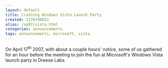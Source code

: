 ```yaml
---
layout: default
title: Crashing Windows Vista Launch Party
created: 1176796022
alias: /sp07/vista.html
categories: announcements
tags: announcements, microsoft, vista
---
```

On April 17<sup>th</sup> 2007, with about a couple hours' notice, some of us
gathered for an hour before the meeting to join the fun at Microsoft's Windows
Vista launch party in Dreese Labs.

<!-- FIXME -->

<!-- Some pictures below, courtesy of Alex Lingo:

[![Farhad and Alex man the booth outside the lecture hall.](/sites/default/files/Picture%20005.thumb__0.jpg)](/sites/default/files/Picture%20005_0.jpg "Farhad and Alex man the booth outside the lecture hall.")

[![Alex, Farhad, and Jim discussing the finer points of why Vista and DRM suck with a curious student.](/sites/default/files/Picture%20007.thumb_.jpg)](/sites/default/files/Picture%20007_0.jpg "Alex, Farhad, and Jim discussing the finer points of why Vista and DRM suck with a curious student.")

[![We put this on one of their pizza boxes in good-natured humor.](/sites/default/files/Picture%20008.thumb_.jpg)](/sites/default/files/Picture%20008.jpg "We put this on one of their pizza boxes in good-natured humor.")

[![We had pamphlets, buttons, stickers, and CD's.](/sites/default/files/Picture%20009.thumb_.jpg)](/sites/default/files/Picture%20009.jpg "We had pamphlets, buttons, stickers, and CD's.")

[![Closer view of the table elements.](/sites/default/files/Picture%20010.thumb_.jpg)](/sites/default/files/Picture%20010.jpg "Closer view of the table elements.")

[![Our pamplets.](/sites/default/files/Picture%20011.thumb_.jpg)](/sites/default/files/Picture%20011.jpg "Our pamplets.")

[![Pamphlet Detail.](/sites/default/files/Picture%20012.thumb_.jpg)](/sites/default/files/Picture%20012.jpg "Pamphlet Detail.")

[![Pamphlet Inside.](/sites/default/files/Picture%20013.thumb_.jpg)](/sites/default/files/Picture%20013.jpg "Pamphlet Inside.")

[![Windows Vista Meeting advertisement](/sites/default/files/Picture%20006.thumb__0.jpg)](/sites/default/files/Picture%20006_0.jpg "Windows Vista Meeting advertisement")

[![Windows Vista Meeting advertisement, afar.](/sites/default/files/Picture%20014.thumb_.jpg)](/sites/default/files/Picture%20014.jpg "Windows Vista Meeting advertisement, afar.") -->
